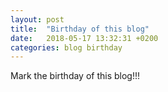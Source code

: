 ```yaml
---
layout: post
title:  "Birthday of this blog"
date:   2018-05-17 13:32:31 +0200
categories: blog birthday
---
```


Mark the birthday of this blog!!!

